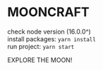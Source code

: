 # MOONCRAFT

check node version (16.0.0^)  
install packages: `yarn install`  
run project: `yarn start`

EXPLORE THE MOON!
